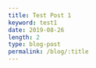 ```yaml
---
title: Test Post 1
keyword: test1
date: 2019-08-26
length: 2
type: blog-post
permalink: /blog/:title
---
```

